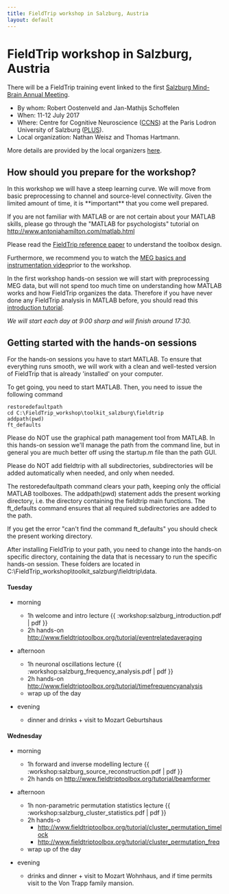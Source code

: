 ```yaml
---
title: FieldTrip workshop in Salzburg, Austria
layout: default
---
```


# FieldTrip workshop in Salzburg, Austria

There will be a FieldTrip training event linked to the first [Salzburg Mind-Brain Annual Meeting](https://samba.ccns.sbg.ac.at).

*  By whom: Robert Oostenveld and Jan-Mathijs Schoffelen
*  When: 11-12 July 2017
*  Where: Centre for Cognitive Neuroscience ([CCNS](https://ccns.sbg.ac.at/about/)) at the Paris Lodron University of Salzburg ([PLUS](https://www.uni-salzburg.at/)).
*  Local organization: Nathan Weisz and Thomas Hartmann.

More details are provided by the local organizers [here](https://samba.ccns.sbg.ac.at/fieldtrip/).

## How should you prepare for the workshop?

<div class="alert-warning">
In this workshop we will have a steep learning curve. We will move from basic preprocessing to channel and source-level connectivity. Given the limited amount of time, it is **important** that you come well prepared.
</div>

If you are not familiar with MATLAB or are not certain about your MATLAB skills, please go through the "MATLAB for psychologists" tutorial on http://www.antoniahamilton.com/matlab.html

Please read the [FieldTrip reference paper](http://www.hindawi.com/journals/cin/2011/156869/) to understand the toolbox design.

Furthermore, we recommend you to watch the [MEG basics and instrumentation video](https://www.youtube.com/watch?v=CPj4jJACeIs)prior to the workshop.

In the first workshop hands-on session we will start with preprocessing MEG data, but will not spend too much time on understanding how MATLAB works and how FieldTrip organizes the data. Therefore if you have never done any FieldTrip analysis in MATLAB before, you should read this [introduction tutorial](/tutorial/introduction).

*We will start each day at 9:00 sharp and will finish around 17:30.*

## Getting started with the hands-on sessions

For the hands-on sessions you have to start MATLAB. To ensure that everything runs smooth, we will work with a clean and well-tested version of FieldTrip that is already 'installed' on your computer.

To get going, you need to start MATLAB. Then, you need to issue the following command

    restoredefaultpath
    cd C:\FieldTrip_workshop\toolkit_salzburg\fieldtrip
    addpath(pwd)
    ft_defaults

<div class="alert-danger">
Please do NOT use the graphical path management tool from MATLAB. In this hands-on session we'll manage the path from the command line, but in general you are much better off using the startup.m file than the path GUI.

Please do NOT add fieldtrip with all subdirectories, subdirectories will be added automatically when needed, and only when needed.
</div>

The restoredefaultpath command clears your path, keeping only the
official MATLAB toolboxes. The addpath(pwd) statement adds the
present working directory, i.e. the directory containing the fieldtrip
main functions. The ft_defaults command ensures that all required
subdirectories are added to the path.

If you get the error "can't find the command ft_defaults" you should check the present working directory.

After installing FieldTrip to your path, you need to change into the hands-on specific directory, containing the data that is necessary to run the specific hands-on session. These folders are located in C:\FieldTrip_workshop\toolkit_salzburg\fieldtrip\data.

####  Tuesday

*  morning
    * 1h welcome and intro lecture {{ :workshop:salzburg_introduction.pdf | pdf }}
    * 2h hands-on http://www.fieldtriptoolbox.org/tutorial/eventrelatedaveraging

*  afternoon
    * 1h neuronal oscillations lecture {{ :workshop:salzburg_frequency_analysis.pdf | pdf }}
    * 2h hands-on http://www.fieldtriptoolbox.org/tutorial/timefrequencyanalysis
    * wrap up of the day

*  evening
    * dinner and drinks + visit to Mozart Geburtshaus

#### Wednesday

*  morning
    * 1h forward and inverse modelling lecture {{ :workshop:salzburg_source_reconstruction.pdf | pdf }}
    * 2h hands on http://www.fieldtriptoolbox.org/tutorial/beamformer

*  afternoon
    * 1h non-parametric permutation statistics lecture {{ :workshop:salzburg_cluster_statistics.pdf | pdf }}
    * 2h hands-o
      * http://www.fieldtriptoolbox.org/tutorial/cluster_permutation_timelock
      * http://www.fieldtriptoolbox.org/tutorial/cluster_permutation_freq
    * wrap up of the day

*  evening
    * drinks and dinner + visit to Mozart Wohnhaus, and if time permits visit to the Von Trapp family mansion.
